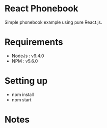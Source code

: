# React Phonebook
Simple phonebook example using pure React.js.

# Requirements

- NodeJs : v9.4.0
- NPM : v5.6.0

# Setting up

- npm install
- npm start

# Notes
